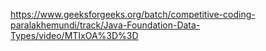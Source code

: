 https://www.geeksforgeeks.org/batch/competitive-coding-paralakhemundi/track/Java-Foundation-Data-Types/video/MTIxOA%3D%3D
